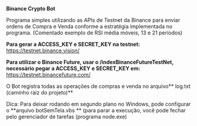 **Binance Crypto Bot**

Programa simples utilizando as APIs de Testnet da Binance para enviar ordens de Compra e Venda conforme a estratégia implementada no programa.
(Comentado exemplo de RSI média móveis, 13 e 21 períodos)

**Para gerar a ACCESS_KEY e SECRET_KEY na testnet:**
https://testnet.binance.vision/

**Para utilizar o Binance Future, usar o /indexBinanceFutureTestNet, necessário pegar a ACCESS_KEY e SECRET_KEY em:**
https://testnet.binancefuture.com/

O Bot registra todas as operações de compras e venda no arquivo** log.txt (caminho raiz do projeto)**

Dica: Para deixar rodando em segundo plano no Windows, pode configurar o **arquivo botSemTela.vbs **
(para parar a execução, você pode fechar pelo gerenciador de tarefas (programa node.exe)
